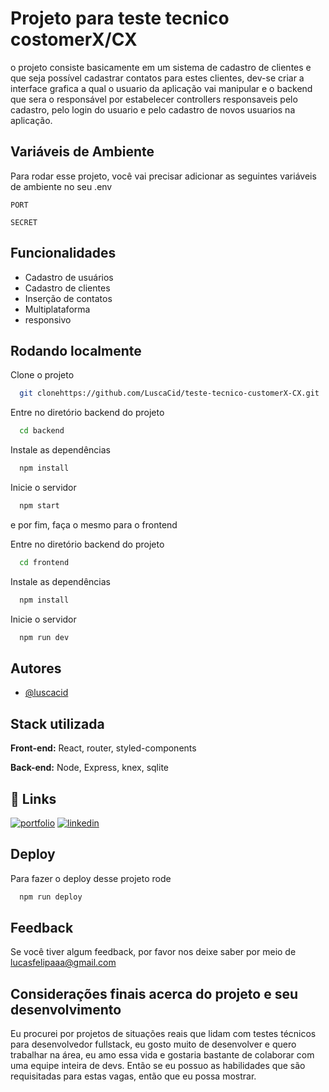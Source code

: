 
# Projeto para teste tecnico costomerX/CX

o projeto consiste basicamente em um sistema de cadastro de clientes e que seja possível cadastrar contatos para estes clientes, dev-se criar a interface grafica a qual o usuario da aplicação vai manipular e o backend que sera o responsável por estabelecer controllers responsaveis pelo cadastro, pelo login do usuario e pelo cadastro de novos usuarios na aplicação.


## Variáveis de Ambiente

Para rodar esse projeto, você vai precisar adicionar as seguintes variáveis de ambiente no seu .env

`PORT`

`SECRET`


## Funcionalidades

- Cadastro de usuários
- Cadastro de clientes
- Inserção de contatos
- Multiplataforma
- responsivo


## Rodando localmente

Clone o projeto

```bash
  git clonehttps://github.com/LuscaCid/teste-tecnico-customerX-CX.git
```

Entre no diretório backend do projeto

```bash
  cd backend
```

Instale as dependências

```bash
  npm install
```

Inicie o servidor

```bash
  npm start
```

e por fim, faça o mesmo para o frontend

Entre no diretório backend do projeto

```bash
  cd frontend
```

Instale as dependências

```bash
  npm install
```

Inicie o servidor

```bash
  npm run dev
```
## Autores

- [@luscacid](https://www.github.com/luscacid)


## Stack utilizada

**Front-end:** React, router, styled-components

**Back-end:** Node, Express, knex, sqlite


## 🔗 Links
[![portfolio](https://img.shields.io/badge/my_portfolio-000?style=for-the-badge&logo=ko-fi&logoColor=white)](https://lucascid.netlify.app.com/)
[![linkedin](https://img.shields.io/badge/linkedin-0A66C2?style=for-the-badge&logo=linkedin&logoColor=white)](https://www.linkedin.com/in/lucas-cid)


## Deploy

Para fazer o deploy desse projeto rode

```bash
  npm run deploy
```


## Feedback

Se você tiver algum feedback, por favor nos deixe saber por meio de lucasfelipaaa@gmail.com

## Considerações finais acerca do projeto e seu desenvolvimento

Eu procurei por projetos de situações reais que lidam com testes técnicos para desenvolvedor fullstack, eu gosto muito de desenvolver e quero trabalhar na área, eu amo essa vida e gostaria bastante de colaborar com uma equipe inteira de devs. Então se eu possuo as habilidades que são requisitadas para estas vagas, então que eu possa mostrar.
